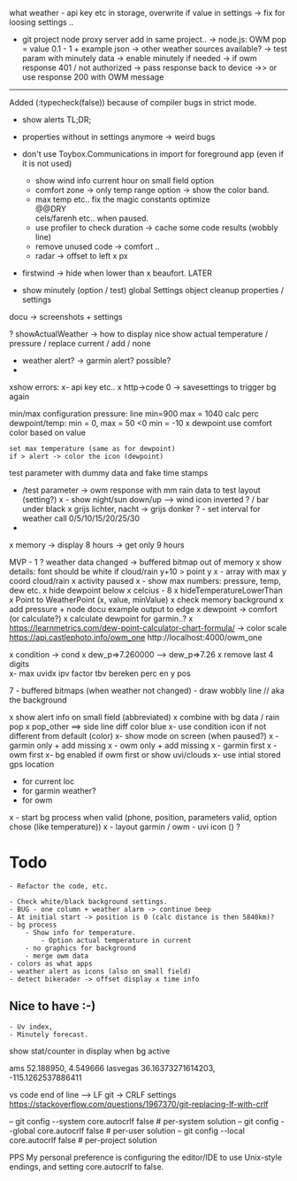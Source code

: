 what weather - api key etc in storage, overwrite if value in settings
-> fix for loosing settings ..

- git project node proxy server add in same project..
	-> node.js: OWM pop = value 0.1 - 1  + example json
	-> other weather sources available?
	-> test param with minutely data
	-> enable minutely if needed
	-> if owm response 401 / not authorized -> pass response back to device
		->> or use response 200 with OWM message
--------------------
Added (:typecheck(false)) because of compiler bugs in strict mode.

- show alerts
TL;DR;
 - properties without in settings anymore -> weird bugs 
 - don't use Toybox.Communications in import for foreground app (even if it is not used)


    - show wind info current hour on small field option
    - comfort zone -> only temp range option -> show the color band.
	- max temp etc..  fix the magic constants
optimize	
	@@DRY	
	cels/farenh etc.. when paused.		
    - use profiler to check duration -> cache some code results (wobbly line)
    - remove unused code -> comfort ..
    - radar -> offset to left x px
- firstwind -> hide when lower than x beaufort.
LATER
- show minutely (option / test)
global Settings object
	cleanup properties / settings

docu -> screenshots + settings

? showActualWeather -> how to display nice
	show actual temperature / pressure /  replace current / add / none
- weather alert? -> garmin alert? possible?
- 
xshow errors:
x- api key etc..
x http->code 0 -> savesettings to trigger bg again

min/max configuration
	pressure: line min=900 max = 1040 calc perc
	dewpoint/temp: min = 0, max = 50 
		<0 min = -10
	x dewpoint use comfort color based on value
	
	set max temperature (same as for dewpoint)
	if > alert -> color the icon (dewpoint)

 test parameter with dummy data and fake time stamps
 - /test parameter -> owm response with mm rain data to test layout (setting?)
x  - show night/sun down/up  --> wind icon inverted ? / bar under black
x	grijs lichter, nacht -> grijs donker
? - set interval for weather call 0/5/10/15/20/25/30
- 
x memory -> display 8 hours -> get only 9 hours

MVP - 1 
? weather data changed -> buffered bitmap out of memory
x show details:  font should be white if cloud/rain y+10 > point y 
x	- array with max y coord cloud/rain
x activity paused 
x	- show max numbers: pressure, temp, dew etc.
x hide dewpoint below x celcius - 8
x	hideTemperatureLowerThan
x	 Point to WeatherPoint (x, value, minValue)
x check memory background
x add pressure + node docu example output to edge
x dewpoint -> comfort (or calculate?)
	x calculate dewpoint for garmin..?
	x	https://learnmetrics.com/dew-point-calculator-chart-formula/
	-> color scale
https://api.castlephoto.info/owm_one
http://localhost:4000/owm_one

x condition -> cond
x dew_p=>7.260000 --> dew_p=>7.26
x remove last 4 digits	
x- max uvidx ipv factor tbv bereken perc en y pos

7 -  buffered bitmaps (when weather not changed)
	- draw wobbly line // aka the background

x show alert info on small field (abbreviated)
x combine with bg data / rain pop 
  x pop_other ==> side line diff color blue
    x- use condition icon if not different from default (color)
    x- show mode on screen (when paused?)
    x  - garmin only + add missing
    x  - owm only + add missing
    x  - garmin first
    x  - owm first
    x- bg enabled if owm first or show uvi/clouds
x- use intial stored gps location
  - for current loc
  - for garmin weather?
  - for owm


x - start bg process when valid (phone, position, parameters valid, option chose (like temperature))
x - layout garmin / owm
	- uvi icon () ?


# Todo
	- Refactor the code, etc.
	
	- Check white/black background settings.
	- BUG - one column + weather alarm -> continue beep
	- At initial start -> position is 0 (calc distance is then 5840km)? 			
	- bg process
     	- Show info for temperature.
         	- Option actual temperature in current
     	- no graphics for background
    	- merge owm data
    - colors as what apps
    - weather alert as icons (also on small field)
    - detect bikerader -> offset display x time info
## Nice to have :-)
	- Uv index,
	- Minutely forecast.

show stat/counter in display when bg active


ams 52.188950, 4.549666
lasvegas 36.16373271614203, -115.1262537886411


vs code end of line --> LF
git -> CRLF settings
https://stackoverflow.com/questions/1967370/git-replacing-lf-with-crlf

  – git config --system core.autocrlf false            # per-system solution
  – git config --global core.autocrlf false            # per-user solution
  – git config --local core.autocrlf false              # per-project solution

PPS My personal preference is configuring the editor/IDE to use Unix-style endings, and setting core.autocrlf to false.


